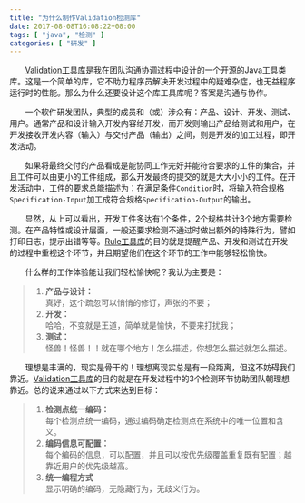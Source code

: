 ```yaml
---
title: "为什么制作Validation检测库"
date: 2017-08-08T16:08:22+08:00
tags: [ "java", "检测" ]
categories: [ "研发" ]
---
```


&#160; &#160;&#160;&#160;&#160;&#160;[Validation工具库](https://gitee.com/lxrj/validation/)是我在团队沟通协调过程中设计的一个开源的Java工具类库。这是一个简单的库，它不助力程序员解决开发过程中的疑难杂症，也无益程序运行时的性能。那么为什么还要设计这个库工具库呢？答案是沟通与协作。

&#160; &#160;&#160;&#160;&#160;&#160;一个软件研发团队，典型的成员和（或）涉众有：产品、设计、开发、测试、用户。通常产品和设计输入开发内容给开发，而开发则输出产品给测试和用户，在开发接收开发内容（输入）与交付产品（输出）之间，则是开发的加工过程，即开发活动。

<!--more-->

&#160; &#160;&#160;&#160;&#160;&#160;如果将最终交付的产品看成是能协同工作完好并能符合要求的工件的集合，并且工件可以由更小的工件组成，那么开发最终的提交的就是大大小小的工件。在开发活动中，工件的要求总能描述为：在满足条件`Condition`时，将输入符合规格`Specification-Input`加工成符合规格`Specification-Output`的输出。

&#160; &#160;&#160;&#160;&#160;&#160;显然，从上可以看出，开发工件多达有1个条件，2个规格共计3个地方需要检测。在产品特性或设计层面，一般还要求检测不通过时做出额外的特殊行为，譬如打印日志，提示出错等等。[Rule工具库](https://gitee.com/lxrj/rule/)的目的就是提醒产品、开发和测试在开发的过程中重视这个环节，并且期望他们在这个环节的工作中能够轻松愉快。

&#160; &#160;&#160;&#160;&#160;&#160;什么样的工作体验能让我们轻松愉快呢？我认为主要是：

> 1. **产品与设计：**  
>   真好，这个疏忽可以悄悄的修订，声张的不要； 
> 2. **开发：**   
>   哈哈，不变就是王道，简单就是愉快，不要来打扰我； 
> 3. **测试：**   
>   怪兽！怪兽！！就在哪个地方！怎么描述，你想怎么描述就怎么描述。

&#160; &#160;&#160;&#160;&#160;&#160;理想是丰满的，现实是骨干的！理想离现实总是有一段距离，但这不妨碍我们靠近。[Validation工具库](https://gitee.com/lxrj/validation/)的目的就是在开发过程中的3个检测环节协助团队朝理想靠近。总的说来通过以下方式来达到目标：

> 1. **检测点统一编码：**  
>    每个检测点统一编码，通过编码确定检测点在系统中的唯一位置和含义。
> 2. **编码信息可配置：**   
>    每个编码的信息，可以配置，并且可以按优先级覆盖重复既有配置；越靠近用户的优先级越高。
> 3. **统一编程方式**   
>   显示明确的编码，无隐藏行为，无歧义行为。